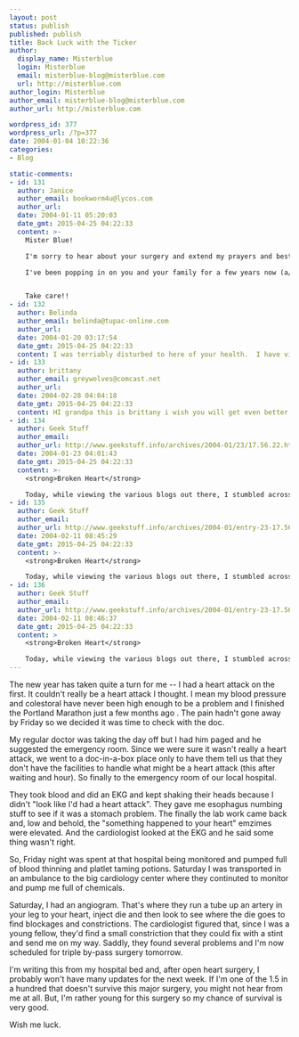 ```yaml
---
layout: post
status: publish
published: publish
title: Back Luck with the Ticker
author:
  display_name: Misterblue
  login: Misterblue
  email: misterblue-blog@misterblue.com
  url: http://misterblue.com
author_login: Misterblue
author_email: misterblue-blog@misterblue.com
author_url: http://misterblue.com

wordpress_id: 377
wordpress_url: /?p=377
date: 2004-01-04 10:22:36
categories:
- Blog

static-comments:
- id: 131
  author: Janice
  author_email: bookworm4u@lycos.com
  author_url: 
  date: 2004-01-11 05:20:03
  date_gmt: 2015-04-25 04:22:33
  content: >-
    Mister Blue!

    I'm sorry to hear about your surgery and extend my prayers and best wishes for a thorough and speedy recovery!

    I've been popping in on you and your family for a few years now (a/k/a Moodeblu).


    Take care!!
- id: 132
  author: Belinda
  author_email: belinda@tupac-online.com
  author_url: 
  date: 2004-01-20 03:17:54
  date_gmt: 2015-04-25 04:22:33
  content: I was terriably disturbed to here of your health.  I have visited your site many times and you have shared your Christmas gifts with us thru your cam.  My boyfriend and I are wishing you a speedy recovery and to your family to stay strong our prayers are with you all.  Take care of yourself as we look forward to 2004 Christmas!
- id: 133
  author: brittany
  author_email: greywolves@comcast.net
  author_url: 
  date: 2004-02-28 04:04:18
  date_gmt: 2015-04-25 04:22:33
  content: HI grandpa this is brittany i wish you will get even better after your stuff
- id: 134
  author: Geek Stuff
  author_email: 
  author_url: http://www.geekstuff.info/archives/2004-01/23/17.56.22.html
  date: 2004-01-23 04:01:43
  date_gmt: 2015-04-25 04:22:33
  content: >-
    <strong>Broken Heart</strong>

    Today, while viewing the various blogs out there, I stumbled across one, Misterblue, which had a most shocking story to tell. It's author had suffered a heart attack, undergone surgery, and is recovering. And he blogged about it. Words fail...
- id: 135
  author: Geek Stuff
  author_email: 
  author_url: http://www.geekstuff.info/archives/2004-01/entry-23-17.56.22.html
  date: 2004-02-11 08:45:29
  date_gmt: 2015-04-25 04:22:33
  content: >-
    <strong>Broken Heart</strong>

    Today, while viewing the various blogs out there, I stumbled across one, Misterblue, which had a most shocking story to tell. It's author had suffered a heart attack, undergone surgery, and is recovering. And he blogged about it. Words fail...
- id: 136
  author: Geek Stuff
  author_email: 
  author_url: http://www.geekstuff.info/archives/2004-01/entry-23-17.56.22.html
  date: 2004-02-11 08:46:37
  date_gmt: 2015-04-25 04:22:33
  content: >
    <strong>Broken Heart</strong>

    Today, while viewing the various blogs out there, I stumbled across one, Misterblue, which had a most shocking story to tell. It's author had suffered a heart attack, undergone surgery, and is recovering. And he blogged about it. Words fail...
---
```

<p>
    The new year has taken quite a turn for me -- I had a heart
    attack on the first.
    It couldn't really be a heart attack I thought.
    I mean my blood pressure and colestoral have never been
    high enough to be a problem and I finished the Portland
    Marathon just a 
    few months ago
    .
    The pain hadn't gone away by Friday so we decided it 
    was time to check with the doc.
</p>
<p>
    My regular doctor was taking the day off but I had him
    paged and he suggested the emergency room.
    Since we were sure it wasn't really a heart attack, we
    went to a doc-in-a-box place only to have them tell us
    that they don't have the facilities to handle what might
    be a heart attack (this after waiting and hour).
    So finally to the emergency room of our local hospital.
</p>
<p>
    They took blood and did an EKG and kept shaking their heads
    because I didn't "look like I'd had a heart attack". 
    They gave me esophagus numbing stuff to see if it was a
    stomach problem.
    The finally the lab work came back and, low and behold, the
    "something happened to your heart" emzimes were elevated.
    And the cardiologist looked at the EKG and he said some
    thing wasn't right.
</p>
<p>
    So, Friday night was spent at that hospital being monitored
    and pumped full of blood thinning and platlet taming
    potions.  Saturday I was transported in an ambulance to
    the big cardiology center where they continuted to monitor
    and pump me full of chemicals.
</p>
<p>
    Saturday, I had an angiogram.  That's where they run a tube
    up an artery in your leg to your heart, inject die and then
    look to see where the die goes to find blockages and 
    constrictions.
    The cardiologist figured that, since I was a young fellow,
    they'd find a small constriction that they could fix with
    a stint and send me on my way.
    Saddly, they found several problems and I'm now scheduled
    for triple by-pass surgery tomorrow.
</p>
<p>
    I'm writing this from my hospital bed and, after open heart
    surgery, I probably won't have many updates for the next
    week.
    If I'm one of the 1.5 in a hundred that doesn't survive this major
    surgery, you might not hear from me at all.
    But, I'm rather young for this surgery so my chance of survival
    is very good.
</p>
<p>
    Wish me luck.
</p>
